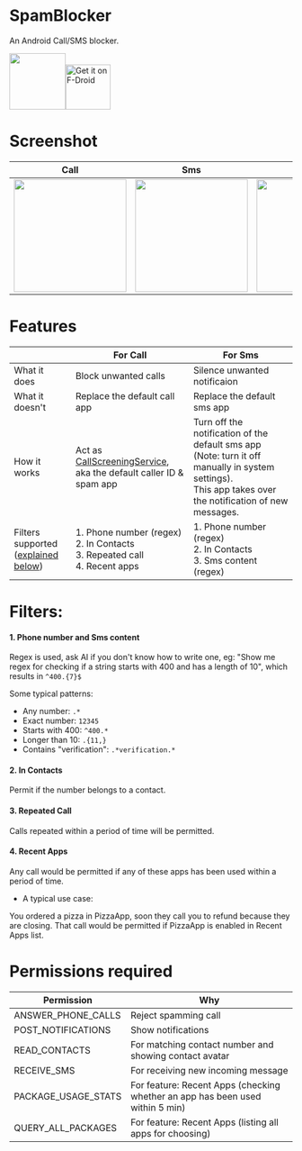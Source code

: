 # SpamBlocker
An Android Call/SMS blocker.

<img src="https://github.com/aj3423/SpamBlocker/assets/4710875/20930282-db38-4c21-a0db-4720ad666151" height="100">[<img src="https://fdroid.gitlab.io/artwork/badge/get-it-on.png"
     alt="Get it on F-Droid"
     height="80">](https://f-droid.org/packages/spam.blocker/)
     
# Screenshot
| Call        | Sms         | Setting     | Notification |
| ----        | ----        | ----        | ----         |
| <img src="https://github.com/aj3423/SpamBlocker/assets/4710875/984e1186-7f8a-453e-bc30-bcd5440325b9" width="200"> | <img src="https://github.com/aj3423/SpamBlocker/assets/4710875/d613606c-d99d-49ef-871f-4bbd66da27d4" width="200"> | <img src="https://github.com/aj3423/SpamBlocker/assets/4710875/b383207c-ff00-414a-be25-a466d77a6871" width="200"> | <img src="https://github.com/aj3423/SpamBlocker/assets/4710875/a2a90430-2a66-4f53-bac6-053c403b0706" width="200">  |



# Features
|                                                    | For Call                                                                                                                                               | For Sms                                                                                                        |
| ----                                               | ----                                                                                                                                               | ----                                                                                                       |
| What it does                                       | Block unwanted calls                                                                                                                               | Silence unwanted notificaion                                                                               |
| What it doesn't                                    | Replace the default call app                                                                                                                       | Replace the default sms app                                                                                |
| How it works                                       | Act as [CallScreeningService](https://developer.android.com/reference/android/telecom/CallScreeningService),<br>aka the default caller ID & spam app | Turn off the notification of the default sms app<br>(Note: turn it off manually in system settings).<br>This app takes over the notification of new messages. |
| Filters supported<br>([explained below](#Filters)) | 1. Phone number (regex)<br>2. In Contacts<br>3. Repeated call<br>4. Recent apps                                                                     | 1. Phone number (regex)<br>2. In Contacts<br>3. Sms content (regex)                                        |



# Filters:
#### 1. Phone number and Sms content

Regex is used, ask AI if you don't know how to write one, eg: 
"Show me regex for checking if a string starts with 400 and has a length of 10", which results in `^400.{7}$`

Some typical patterns:
- Any number: `.*`
- Exact number: `12345`
- Starts with 400: `^400.*`
- Longer than 10: `.{11,}`
- Contains "verification": `.*verification.*`

#### 2. In Contacts
Permit if the number belongs to a contact.

#### 3. Repeated Call
Calls repeated within a period of time will be permitted.

#### 4. Recent Apps
Any call would be permitted if any of these apps has been used within a period of time.

- A typical use case: 

You ordered a pizza in PizzaApp, soon they call you to refund because they are closing. That call would be permitted if PizzaApp is enabled in Recent Apps list.


# Permissions required

| Permission          | Why                                                                          |
| ----                | ----                                                                         |
| ANSWER_PHONE_CALLS  | Reject spamming call                                                         |
| POST_NOTIFICATIONS  | Show notifications                                                           |
| READ_CONTACTS       | For matching contact number and showing contact avatar                       |
| RECEIVE_SMS         | For receiving new incoming message                                           |
| PACKAGE_USAGE_STATS | For feature: Recent Apps (checking whether an app has been used within 5 min) |
| QUERY_ALL_PACKAGES  | For feature: Recent Apps (listing all apps for choosing)                      |

